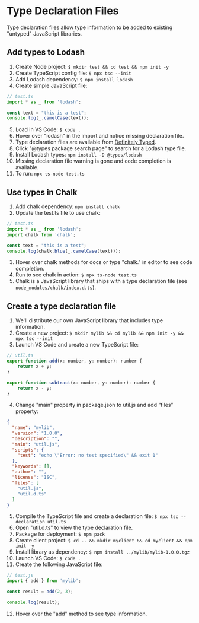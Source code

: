 # Type Declaration Files

Type declaration files allow type information to be added to existing "untyped" JavaScript libraries.

## Add types to Lodash

1. Create Node project: `$ mkdir test && cd test && npm init -y`
1. Create TypeScript config file: `$ npx tsc --init`
1. Add Lodash dependency: `$ npm install lodash`
1. Create simple JavaScript file:
```javascript
// test.ts
import * as _ from 'lodash';

const text = "this is a test";
console.log(_.camelCase(text));
```
5. Load in VS Code: `$ code .`
1. Hover over "lodash" in the import and notice missing declaration file.
1. Type declaration files are available from <a href="https://definitelytyped.org/">Definitely Typed</a>.
1. Click "@types package search page" to search for a Lodash type file.
1. Install Lodash types: `npm install -D @types/lodash`
1. Missing declaration file warning is gone and code completion is available.
1. To run: `npx ts-node test.ts`

## Use types in Chalk

1. Add chalk dependency: `npm install chalk`
1. Update the test.ts file to use chalk:
```javascript
// test.ts
import * as _ from 'lodash';
import chalk from 'chalk';

const text = "this is a test";
console.log(chalk.blue(_.camelCase(text)));
```
3. Hover over chalk methods for docs or type "chalk." in editor to see code completion.
1. Run to see chalk in action: `$ npx ts-node test.ts`
1. Chalk is a JavaScript library that ships with a type declaration file (see `node_modules/chalk/index.d.ts`).

## Create a type declaration file

1. We'll distribute our own JavaScript library that includes type information.
1. Create a new project: `$ mkdir mylib && cd mylib && npm init -y && npx tsc --init`
1. Launch VS Code and create a new TypeScript file:
```javascript
// util.ts
export function add(x: number, y: number): number {
    return x + y;
}

export function subtract(x: number, y: number): number {
    return x - y;
}
```
4. Change "main" property in package.json to util.js and add “files” property:
```json
{
  "name": "mylib",
  "version": "1.0.0",
  "description": "",
  "main": "util.js",
  "scripts": {
    "test": "echo \"Error: no test specified\" && exit 1"
  },
  "keywords": [],
  "author": "",
  "license": "ISC",
  "files": [
    "util.js",
    "util.d.ts"
  ]
}
```
5. Compile the TypeScript file and create a declaration file: `$ npx tsc --declaration util.ts`
1. Open "util.d.ts" to view the type declaration file.
1. Package for deployment: `$ npm pack`
1. Create client project: `$ cd .. && mkdir myclient && cd myclient && npm init -y`
1. Install library as dependency: `$ npm install ../mylib/mylib-1.0.0.tgz`
1. Launch VS Code: `$ code .`
1. Create the following JavaScript file:
```javascript
// test.js
import { add } from 'mylib';

const result = add(2, 3);

console.log(result);
```
12. Hover over the "add" method to see type information.
